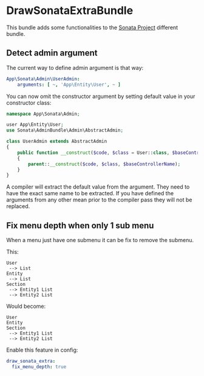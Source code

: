 DrawSonataExtraBundle
====================

This bundle adds some functionalities to the [Sonata Project](https://sonata-project.org/) different bundle.

## Detect admin argument

The current way to define admin argument is that way:

```YAML
App\Sonata\Admin\UserAdmin:
    arguments: [ ~, 'App\Entity\User', ~ ]
```

You can now omit the constructor argument by setting default value in your constructor class:

```PHP
namespace App\Sonata\Admin;

user App\Entity\User;
use Sonata\AdminBundle\Admin\AbstractAdmin;

class UserAdmin extends AbstractAdmin
{
    public function __construct($code, $class = User::class, $baseControllerName = null)
    {
        parent::__construct($code, $class, $baseControllerName);
    }
}
```

A compiler will extract the default value from the argument. They need to have the exact same name to be extracted. If
you have defined the arguments from any other mean prior to the compiler pass they will not be replaced.

## Fix menu depth when only 1 sub menu

When a menu just have one submenu it can be fix to remove the submenu.

This:
```
User
 --> List
Entity
 --> List
Section
 --> Entity1 List
 --> Entity2 List
```

Would become:
```
User
Entity
Section
 --> Entity1 List
 --> Entity2 List
```

Enable this feature in config:
```YAML
draw_sonata_extra:
  fix_menu_depth: true
```